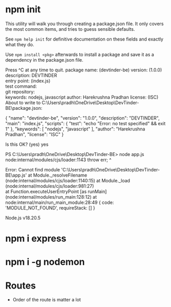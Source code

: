# npm init
This utility will walk you through creating a package.json file.
It only covers the most common items, and tries to guess sensible defaults.

See `npm help init` for definitive documentation on these fields
and exactly what they do.

Use `npm install <pkg>` afterwards to install a package and
save it as a dependency in the package.json file.

Press ^C at any time to quit.
package name: (devtinder-be)
version: (1.0.0)                                                  
description: DEVTINDER                                            
entry point: (index.js)                                           
test command:                                                     
git repository:                                                   
keywords: nodejs, javascript
author: Harekrushna Pradhan
license: (ISC)                                                    
About to write to C:\Users\pradh\OneDrive\Desktop\DevTinder-BE\package.json:

{
  "name": "devtinder-be",
  "version": "1.0.0",
  "description": "DEVTINDER",
  "main": "index.js",
  "scripts": {
    "test": "echo \"Error: no test specified\" && exit 1"
  },
  "keywords": [
    "nodejs",
    "javascript"
  ],
  "author": "Harekrushna Pradhan",
  "license": "ISC"
}


Is this OK? (yes) yes

PS C:\Users\pradh\OneDrive\Desktop\DevTinder-BE> node app.js
node:internal/modules/cjs/loader:1143
  throw err;
  ^

Error: Cannot find module 'C:\Users\pradh\OneDrive\Desktop\DevTinder-BE\app.js'
    at Module._resolveFilename (node:internal/modules/cjs/loader:1140:15)
    at Module._load (node:internal/modules/cjs/loader:981:27)     
    at Function.executeUserEntryPoint [as runMain] (node:internal/modules/run_main:128:12)
    at node:internal/main/run_main_module:28:49 {
  code: 'MODULE_NOT_FOUND',
  requireStack: []
}

Node.js v18.20.5

# npm i express
# npm i -g nodemon

# Routes
- Order of the route is matter a lot